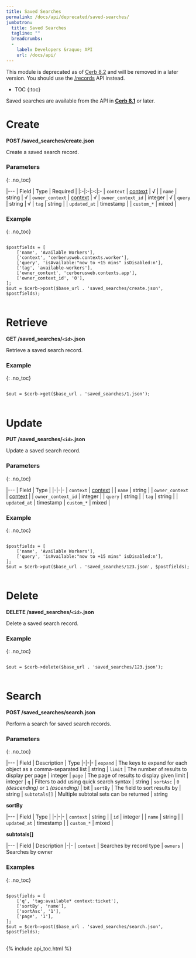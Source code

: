 ```yaml
---
title: Saved Searches
permalink: /docs/api/deprecated/saved-searches/
jumbotron:
  title: Saved Searches
  tagline: ""
  breadcrumbs:
  -
    label: Developers &raquo; API
    url: /docs/api/
---
```


<div class="cerb-box note">
<p>This module is deprecated as of <a href="/releases/8.2/">Cerb 8.2</a> and will be removed in a later version. You should use the <a href="/docs/api/modules/records/">/records</a> API instead.</p>
</div>

* TOC
{:toc}

<div class="cerb-box note"><p>Saved searches are available from the API in <a href="/releases/8.1/"><b>Cerb 8.1</b></a> or later.</p></div>

# Create

**POST /saved_searches/create.json**

Create a saved search record.

### Parameters
{: .no_toc}

|---
| Field | Type | Required | 
|:-|:-|:-:|:-
| `context` | [context](/docs/api/modules/contexts/#list) | √ | 
| `name` | string | √
| `owner_context` | [context](/docs/api/modules/contexts/#list) | √
| `owner_context_id` | integer | √
| `query` | string | √
| `tag` | string | 
| `updated_at` | timestamp | 
| `custom_*` | mixed | 

### Example
{: .no_toc}

<pre>
<code class="language-php">
$postfields = [
    ['name', 'Available Workers'],
    ['context', 'cerberusweb.contexts.worker'],
    ['query', 'isAvailable:"now to +15 mins" isDisabled:n'],
    ['tag', 'available-workers'],
    ['owner_context', 'cerberusweb.contexts.app'],
    ['owner_context_id', '0'],
];
$out = $cerb->post($base_url . 'saved_searches/create.json', $postfields);
</code>
</pre>

# Retrieve

**GET /saved_searches/`<id>`.json**

Retrieve a saved search record.

### Example
{: .no_toc}

<pre>
<code class="language-php">
$out = $cerb->get($base_url . 'saved_searches/1.json');
</code>
</pre>

# Update

**PUT /saved_searches/`<id>`.json**

Update a saved search record.

### Parameters
{: .no_toc}

|---
| Field | Type | 
|-|-|-
| `context` | [context](/docs/api/modules/contexts/#list) | 
| `name` | string | 
| `owner_context` | [context](/docs/api/modules/contexts/#list) | 
| `owner_context_id` | integer | 
| `query` | string | 
| `tag` | string | 
| `updated_at` | timestamp
| `custom_*` | mixed | 

### Example
{: .no_toc}

<pre>
<code class="language-php">
$postfields = [
    ['name', 'Available Workers'],
    ['query', 'isAvailable:"now to +15 mins" isDisabled:n'],
];
$out = $cerb->put($base_url . 'saved_searches/123.json', $postfields);
</code>
</pre>

# Delete

**DELETE /saved_searches/`<id>`.json**

Delete a saved search record.

### Example
{: .no_toc}

<pre>
<code class="language-php">
$out = $cerb->delete($base_url . 'saved_searches/123.json');
</code>
</pre>

# Search

**POST /saved_searches/search.json**

Perform a search for saved search records.

### Parameters
{: .no_toc}

|---
| Field | Description | Type
|-|-|-
| `expand` | The keys to expand for each object as a comma-separated list | string
| `limit` | The number of results to display per page | integer
| `page` | The page of results to display given limit | integer
| `q` | Filters to add using quick search syntax | string
| `sortAsc` | `0` _(descending)_ or `1` _(ascending)_ | bit
| `sortBy` | The field to sort results by | string
| `subtotals[]` | Multiple subtotal sets can be returned | string 

**sortBy**

|---
| Field | Type | 
|-|-|-
| `context` | string | 
| `id` | integer | 
| `name` | string | 
| `updated_at` | timestamp | 
| `custom_*` | mixed | 

**subtotals[]**

|---
| Field | Description
|-|-
| `context` | Searches by record type
| `owners` | Searches by owner

### Examples
{: .no_toc}

<pre>
<code class="language-php">
$postfields = [
    ['q', 'tag:available* context:ticket'],
    ['sortBy', 'name'],
    ['sortAsc', '1'],
    ['page', '1'],
];
$out = $cerb->post($base_url . 'saved_searches/search.json', $postfields);
</code>
</pre>

{% include api_toc.html %}